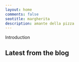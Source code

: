 ```yaml
---
layout: home
comments: false
seotitle: margherita
description: amante della pizza
---
```


Introduction

## Latest from the blog
